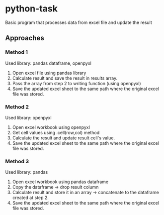 # python-task

Basic program that processes data from excel file and update the result

## Approaches
### Method 1
Used library: pandas dataframe, openpyxl

1. Open excel file using pandas library
2. Calculate result and save the result in results array. 
3. Pass the array from step 2 to writing function (using openpyxl)
4. Save the updated excel sheet to the same path where the original excel file was stored. 

### Method 2
Used library: openpyxl
1. Open excel workbook using openpyxl
2. Get cell values using .cell(row,col) method 
3. Calculate the result and update result cell's value.
4. Save the updated excel sheet to the same path where the original excel file was stored.

### Method 3
Used library: pandas
1. Open excel workbook using pandas dataframe
2. Copy the dataframe -> drop result column
3. Calculate result and store it in an array -> concatenate to the dataframe created at step 2.
4. Save the updated excel sheet to the same path where the original excel file was stored.
